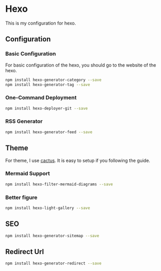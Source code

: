 # Hexo

This is my configuration for hexo.

## Configuration

### Basic Configuration

For basic configuration of the hexo, you should go to the website of the hexo.

```sh
npm install hexo-generator-category --save
npm install hexo-generator-tag --save
```

### One-Command Deployment

```sh
npm install hexo-deployer-git --save
```

### RSS Generator

```sh
npm install hexo-generator-feed --save
```

## Theme

For theme, I use [cactus](https://github.com/probberechts/hexo-theme-cactus). It is easy to
setup if you following the guide.

### Mermaid Support

```sh
npm install hexo-filter-mermaid-diagrams --save
```

### Better figure

```sh
npm install hexo-light-gallery --save
```

## SEO

```sh
npm install hexo-generator-sitemap --save
```

## Redirect Url

```sh
npm install hexo-generator-redirect --save
```
